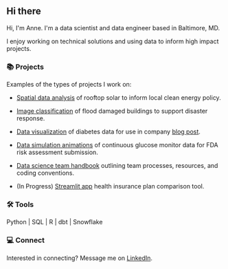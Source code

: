 ## Hi there 

Hi, I'm Anne. I'm a data scientist and data engineer based in Baltimore, MD. 

I enjoy working on technical solutions and using data to inform high impact projects.

### 📚 Projects

Examples of the types of projects I work on:
  
* [Spatial data analysis](https://github.com/aeevered/philadelphia-solar-analysis) of rooftop solar to inform local clean energy policy.

* [Image classification](https://github.com/aeevered/emergency-response-image-detection) of flood damaged buildings to support disaster response.

* [Data visualization](https://github.com/aeevered/diabetes-data-visualizations) of diabetes data for use in company [blog post](https://www.tidepool.org/blog/celebrating-10000-donations).

* [Data simulation animations](https://github.com/aeevered/continuous-glucose-monitor-analysis) of continuous glucose monitor data for FDA risk assessment submission.
  
* [Data science team handbook](https://github.com/aeevered/data-science-handbook) outlining team processes, resources, and coding conventions.

* (In Progress) [Streamlit app](https://github.com/aeevered/plan-compare) health insurance plan comparison tool.

### 🛠️ Tools

Python | SQL | R | dbt | Snowflake

### 💻 Connect
Interested in connecting? Message me on [LinkedIn](https://www.linkedin.com/in/anne-evered/).
